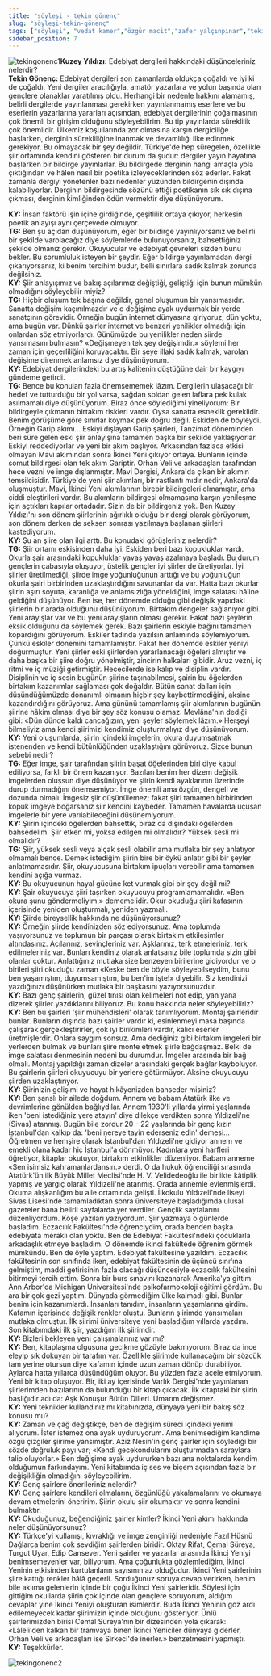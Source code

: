 ```yaml
---
title: "söyleşi - tekin gönenç"
slug: "söyleşi-tekin-gönenç"
tags: ["söyleşi", "vedat kamer","özgür macit","zafer yalçınpınar","tekin gönenç"]
sidebar_position: 7
---
```


![tekingonenc1](/img/ky02_07_tekingonenc.jpg)**Kuzey Yıldızı:** Edebiyat dergileri hakkındaki düşünceleriniz nelerdir?  
**Tekin Gönenç:** Edebiyat dergileri son zamanlarda oldukça çoğaldı ve
iyi ki de çoğaldı. Yeni dergiler aracılığıyla, amatör yazarlara ve yolun
başında olan gençlere olanaklar yaratılmış oldu. Herhangi bir nedenle
hakkını alamamış, belirli dergilerde yayınlanması gerekirken
yayınlanmamış eserlere ve bu eserlerin yazarlarına yararları açısından,
edebiyat dergilerinin çoğalmasının çok önemli bir girişim olduğunu
söyleyebilirim. Bu tip yayınlarda süreklilik çok önemlidir. Ülkemiz
koşullarında zor olmasına karşın dergiciliğe başlarken, derginin
sürekliliğine inanmak ve devamlılığı ilke edinmek gerekiyor. Bu
olmayacak bir şey değildir. Türkiye'de hep süregelen, özellikle şiir
ortamında kendini gösteren bir durum da şudur: dergiler yayın hayatına
başlarken bir bildirge yayınlarlar. Bu bildirgede derginin hangi amaçla
yola çıktığından ve hâlen nasıl bir poetika izleyeceklerinden söz
ederler. Fakat zamanla dergiyi yönetenler bazı nedenler yüzünden
bildirgenin dışında kalabiliyorlar. Derginin bildirgesinde sözünü ettiği
poetikanın sık sık dışına çıkması, derginin kimliğinden ödün vermektir
diye düşünüyorum.

**KY:** İnsan faktörü işin içine girdiğinde, çeşitlilik ortaya
çıkıyor, herkesin poetik anlayışı aynı çerçevede olmuyor.  
**TG:** Ben şu açıdan düşünüyorum, eğer bir bildirge
yayınlıyorsanız ve belirli bir şekilde varolacağız diye söylemlerde
bulunuyorsanız, bahsettiğiniz şekilde olmanız gerekir. Okuyucular ve
edebiyat çevreleri sizden bunu bekler. Bu sorumluluk isteyen bir şeydir.
Eğer bildirge yayınlamadan dergi çıkarıyorsanız, ki benim tercihim
budur, belli sınırlara sadık kalmak zorunda değilsiniz.  
**KY:** Şiir anlayışımız ve bakış açılarımız değiştiği,
geliştiği için bunun mümkün olmadığını söyleyebilir miyiz?  
**TG:** Hiçbir oluşum tek başına değildir, genel oluşumun bir
yansımasıdır. Sanatta değişim kaçınılmazdır ve o değişime ayak uydurmak
bir yerde sanatçının görevidir. Örneğin bugün internet dünyasına
giriyoruz; dün yoktu, ama bugün var. Dünkü şairler internet ve benzeri
yenilikler olmadığı için onlardan söz etmiyorlardı. Günümüzde bu
yenilikler neden şiirde yansımasını bulmasın? «Değişmeyen tek şey
değişimdir.» söylemi her zaman için geçerliliğini koruyacaktır. Bir şeye
illaki sadık kalmak, varolan değişime direnmek anlamsız diye
düşünüyorum.  
**KY:** Edebiyat dergilerindeki bu artış kalitenin düştüğüne
dair bir kaygıyı gündeme getirdi.  
**TG:** Bence bu konuları fazla önemsememek lâzım. Dergilerin
ulaşacağı bir hedef ve tutturduğu bir yol varsa, sağdan soldan gelen
laflara pek kulak asılmamalı diye düşünüyorum. Biraz önce söylediğimi
yineliyorum: Bir bildirgeyle çıkmanın birtakım riskleri vardır. Oysa
sanatta esneklik gereklidir. Benim görüşüme göre sınırlar koymak pek
doğru değil. Eskiden de böyleydi. Örneğin Garip akımı... Eskiyi dışlayan
Garip şairleri, Tanzimat döneminden beri süre gelen eski şiir anlayışına
tamamen başka bir şekilde yaklaşıyorlar. Eskiyi reddediyorlar ve yeni
bir akım başlıyor. Arkasından fazlaca etkisi olmayan Mavi akımından
sonra İkinci Yeni çıkıyor ortaya. Bunların içinde somut bildirgesi olan
tek akım Gariptir. Orhan Veli ve arkadaşları tarafından hece vezni ve
imge dışlanmıştır. Mavi Dergisi, Ankara'da çıkan bir akımın
temsilcisidir. Türkiye'de yeni şiir akımları, bir rastlantı mıdır nedir,
Ankara'da oluşmuştur. Mavi, İkinci Yeni akımlarının birebir bildirgeleri
olmamıştır, ama ciddi eleştirileri vardır. Bu akımların bildirgesi
olmamasına karşın yenileşme için açtıkları kapılar ortadadır. Sizin de
bir bildirgeniz yok. Ben Kuzey Yıldızı'nı son dönem şiirlerinin
ağırlıklı olduğu bir dergi olarak görüyorum, son dönem derken de seksen
sonrası yazılmaya başlanan şiirleri kastediyorum.  
**KY:** Şu an şiire olan ilgi arttı. Bu konudaki görüşleriniz
nelerdir?  
**TG:** Şiir ortamı eskisinden daha iyi. Eskiden beri bazı
kopukluklar vardı. Okurla şair arasındaki kopukluklar yavaş yavaş
azalmaya başladı. Bu durum gençlerin çabasıyla oluşuyor, üstelik gençler
iyi şiirler de üretiyorlar. İyi şiirler üretilmediği, şiirde imge
yoğunluğunun arttığı ve bu yoğunluğun okurla şairi birbirinden
uzaklaştırdığını savunanlar da var. Hatta bazı okurlar şiirin aşırı
soyuta, karanlığa ve anlamsızlığa yöneldiğini, imge salatası hâline
geldiğini düşünüyor. Ben ise, her dönemde olduğu gibi değişik yapıdaki
şiirlerin bir arada olduğunu düşünüyorum. Birtakım dengeler sağlanıyor
gibi. Yeni arayışlar var ve bu yeni arayışların olması gerekir. Fakat
bazı şeylerin eksik olduğunu da söylemek gerek. Bazı şairlerin eskiyle
bağını tamamen kopardığını görüyorum. Eskiler tadında yazılsın anlamında
söylemiyorum. Çünkü eskiler dönemini tamamlamıştır. Fakat her dönemde
eskiler yeniyi doğurmuştur. Yeni şiirler eski şiirlerden yararlanacağı
öğeleri almıştır ve daha başka bir şiire doğru yönelmiştir, zincirin
halkaları gibidir. Aruz vezni, iç ritmi ve iç müziği getirmiştir.
Hececilerde ise kalıp ve disiplin vardır. Disiplinin ve iç sesin bugünün
şiirine taşınabilmesi, şairin bu öğelerden birtakım kazanımlar sağlaması
çok doğaldır. Bütün sanat dalları için düşündüğümüzde donanımlı olmanın
hiçbir şey kaybettirmediğini, aksine kazandırdığını görüyoruz. Ama
gününü tamamlamış şiir akımlarının bugünün şiirine hâkim olması diye bir
şey söz konusu olamaz. Mevlâna'nın dediği gibi: «Dün dünde kaldı
cancağızım, yeni şeyler söylemek lâzım.» Herşeyi bilmeliyiz ama kendi
şiirimizi kendimiz oluşturmalıyız diye düşünüyorum.  
**KY:** Yeni oluşumlarda, şiirin içindeki imgelerin, okura
duyumsatmak istenenden ve kendi bütünlüğünden uzaklaştığını görüyoruz.
Sizce bunun sebebi nedir?  
**TG:** Eğer imge, şair tarafından şiirin başat öğelerinden
biri diye kabul ediliyorsa, farklı bir önem kazanıyor. Bazıları benim
her dizem değişik imgelerden oluşsun diye düşünüyor ve şiirin kendi
ayaklarının üzerinde durup durmadığını önemsemiyor. İmge önemli ama
özgün, dengeli ve dozunda olmalı. İmgesiz şiir düşünülemez; fakat şiiri
tamamen birbirinden kopuk imgeye boğarsanız şiir kendini kaybeder.
Tamamen havalarda uçuşan imgelerle bir yere varılabileceğini
düşünemiyorum.  
**KY:** Şiirin içindeki öğelerden bahsettik, biraz da dışındaki
öğelerden bahsedelim. Şiir etken mi, yoksa edilgen mi olmalıdır? Yüksek
sesli mi olmalıdır?  
**TG:** Şiir, yüksek sesli veya alçak sesli olabilir ama
mutlaka bir şey anlatıyor olmamalı bence. Demek istediğim şiirin bire
bir öykü anlatır gibi bir şeyler anlatmamasıdır. Şiir, okuyucusuna
birtakım ipuçları verebilir ama tamamen kendini açığa vurmaz.  
**KY:** Bu okuyucunun hayal gücüne ket vurmak gibi bir şey
değil mi?  
**KY:** Şair okuyucuya şiiri taşırken okuyucuyu
programlamamalıdır. «Ben okura şunu göndermeliyim.» dememelidir. Okur
okuduğu şiiri kafasının içerisinde yeniden oluşturmalı, yeniden
yazmalı.  
**KY:** Şiirde bireysellik hakkında ne düşünüyorsunuz?  
**KY:** Örneğin şiirde kendinizden söz ediyorsunuz. Ama
toplumda yaşıyorsunuz ve toplumun bir parçası olarak birtakım
etkileşimler altındasınız. Acılarınız, sevinçleriniz var. Aşklarınız,
terk etmeleriniz, terk edilmeleriniz var. Bunları kendiniz olarak
anlatsanız bile toplumda sizin gibi olanlar çoktur. Anlattığınız mutlaka
size benzeyen birilerine gidiyordur ve o birileri şiiri okuduğu zaman
«Keşke ben de böyle söyleyebilseydim, bunu ben yaşamıştım,
duyumsamıştım, bu ben'im işte!» diyebilir. Siz kendinizi yazdığınızı
düşünürken mutlaka bir başkasını yazıyorsunuzdur.  
**KY:** Bazı genç şairlerin, güzel tınısı olan kelimeleri not
edip, yan yana dizerek şiirler yazdıklarını biliyoruz. Bu konu hakkında
neler söyleyebiliriz?  
**KY:** Ben bu şairleri 'şiir mühendisleri' olarak
tanımlıyorum. Montaj şairleridir bunlar. Bunların dışında bazı şairler
vardır ki, esinlenmeyi masa başında çalışarak gerçekleştirirler, çok iyi
birikimleri vardır, kalıcı eserler üretmişlerdir. Onlara saygım sonsuz.
Ama dediğiniz gibi birtakım imgeleri bir yerlerden bulmak ve bunları
şiire monte etmek şiirle bağdaşmaz. Belki de imge salatası denmesinin
nedeni bu durumdur. İmgeler arasında bir bağ olmalı. Montaj yapıldığı
zaman dizeler arasındaki gerçek bağlar kayboluyor. Bu şairlerin şiirleri
okuyucuyu bir yerlere götürmüyor. Aksine okuyucuyu şiirden
uzaklaştırıyor.  
**KY:** Şiirinizin gelişimi ve hayat hikâyenizden bahseder
misiniz?  
**KY:** Ben şanslı bir ailede doğdum. Annem ve babam Atatürk
ilke ve devrimlerine gönülden bağlıydılar. Annem 1930'li yıllarda yirmi
yaşlarında iken 'beni istediğiniz yere atayın' diye dilekçe verdikten
sonra Yıldızeli'ne (Sivas) atanmış. Bugün bile zordur 20 - 22 yaşlarında
bir genç kızın İstanbul'dan kalkıp da: 'beni nereye tayin ederseniz
edin' demesi... Öğretmen ve hemşire olarak İstanbul'dan Yıldızeli'ne
gidiyor annem ve emekli olana kadar hiç İstanbul'a dönmüyor. Kadınlara
yeni harfleri öğretiyor, kitaplar okutuyor, birtakım etkinlikler
düzenliyor. Babam anneme «Sen isimsiz kahramanlardansın.» derdi. O da
hukuk öğrenciliği sırasında Atatürk'ün ilk Büyük Millet Meclisi'nde H.
V. Velidedeoğlu ile birlikte kâtiplik yapmış ve yargıç olarak
Yıldızeli'ne atanmış. Orada annemle evlenmişlerdi. Okuma alışkanlığım bu
aile ortamında gelişti. İlkokulu Yıldızeli'nde liseyi Sivas Lisesi'nde
tamamladıktan sonra üniversiteye başladığımda ulusal gazeteler bana
belirli sayfalarda yer verdiler. Gençlik sayfalarını düzenliyordum. Köşe
yazıları yazıyordum. Şiir yazmaya o günlerde başladım. Eczacılık
Fakültesi'nde öğrenciydim, orada benden başka edebiyata meraklı olan
yoktu. Ben de Edebiyat Fakültesi'ndeki çocuklarla arkadaşlık etmeye
başladım. O dönemde ikinci fakültede öğrenim görmek mümkündü. Ben de
öyle yaptım. Edebiyat fakültesine yazıldım. Eczacılık fakültesinin son
sınıfında iken, edebiyat fakültesinin de üçüncü sınıfına gelmiştim,
maddi getirisinin fazla olacağı düşüncesiyle eczacılık fakültesini
bitirmeyi tercih ettim. Sonra bir burs sınavını kazanarak Amerika'ya
gittim. Ann Arbor'da Michigan Üniversitesi'nde psikofarmokoloji eğitimi
gördüm. Bu ara bir çok gezi yaptım. Dünyada görmediğim ülke kalmadı
gibi. Bunlar benim için kazanımlardı. İnsanları tanıdım, insanların
yaşamlarına girdim. Kafamın içerisinde değişik renkler oluştu. Bunların
şiirimde yansımaları mutlaka olmuştur. İlk şiirimi üniversiteye yeni
başladığım yıllarda yazdım. Son kitabımdaki ilk şiir, yazdığım ilk
şiirimdir.  
**KY:** Bizleri bekleyen yeni çalışmalarınız var mı?  
**KY:** Ben, kitaplaşma olgusuna gecikme gözüyle bakmıyorum.
Biraz da ince eleyip sık dokuyan bir tarafım var. Özellikle şiirimde
kullanacağım bir sözcük tam yerine otursun diye kafamın içinde uzun
zaman dönüp durabiliyor. Aylarca hatta yıllarca düşündüğüm oluyor. Bu
yüzden fazla acele etmiyorum. Yeni bir kitap oluşuyor. Bir, iki ay
içerisinde Varlık Dergisi'nde yayınlanan şiirlerimden bazılarının da
bulunduğu bir kitap çıkacak. İlk kitaptaki bir şiirin başlığıdır adı da:
Aşk Konuşur Bütün Dilleri. Umarım değişmez.  
**KY:** Yeni teknikler kullandınız mı kitabınızda, dünyaya yeni
bir bakış söz konusu mu?  
**KY:** Zaman ve çağ değiştikçe, ben de değişim süreci içindeki
yerimi alıyorum. İster istemez ona ayak uyduruyorum. Ama benimsediğim
kendime özgü çizgiler şiirime yansımıştır. Aziz Nesin'in genç şairler
için söylediği bir sözde doğruluk payı var; «Kendi gecekondularını
oluşturmadan saraylara talip oluyorlar.» Ben değişime ayak uydururken
bazı ana noktalarda kendim olduğumun farkındayım. Yeni kitabımda iç ses
ve biçem açısından fazla bir değişikliğin olmadığını söyleyebilirim.  
**KY:** Genç şairlere önerileriniz nelerdir?  
**KY:** Genç şairlere kendileri olmalarını, özgünlüğü
yakalamalarını ve okumaya devam etmelerini öneririm. Şiirin okulu şiir
okumaktır ve sonra kendini bulmaktır.  
**KY:** Okuduğunuz, beğendiğiniz şairler kimler? İkinci Yeni
akımı hakkında neler düşünüyorsunuz?  
**KY:** Türkçe'yi kullanışı, kıvraklığı ve imge zenginliği
nedeniyle Fazıl Hüsnü Dağlarca benim çok sevdiğim şairlerden biridir.
Oktay Rifat, Cemal Süreya, Turgut Uyar, Edip Cansever. Yeni şairler ve
yazarlar arasında İkinci Yeniyi benimsemeyenler var, biliyorum. Ama
çoğunlukta gözlemlediğim, İkinci Yeninin etkisinden kurtulanların
sayısının az olduğudur. İkinci Yeni şairlerinin şiire kattığı renkler
hâlâ geçerli. Sorduğunuz soruya cevap verirken, benim bile aklıma
gelenlerin içinde bir çoğu İkinci Yeni şairleridir. Söyleşi için
gittiğim okullarda şiirin çok içinde olan gençlere soruyorum, aldığım
cevaplar yine İkinci Yeniyi oluşturan isimlerdir. Buda İkinci Yeninin
göz ardı edilemeyecek kadar şiirimizin içinde olduğunu gösteriyor. Ünlü
şairlerimizden birisi Cemal Süreya'nın bir dizesinden yola çıkarak:
«Lâleli'den kalkan bir tramvaya binen İkinci Yeniciler dünyaya giderler,
Orhan Veli ve arkadaşları ise Sirkeci'de inerler.» benzetmesini
yapmıştı.  
**KY:** Teşekkürler.

![tekingonenc2](/img/ky02_09_tekingonenc.jpg)
